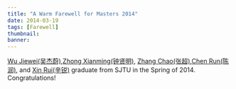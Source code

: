 ```yaml
---
title: "A Warm Farewell for Masters 2014"
date: 2014-03-19
tags: [Farewell]
thumbnail:
banner: 
---
```

[Wu Jiewei(吴杰蔚)](http://202.120.40.100/wiki/index.php/User:Zachary21),[Zhong Xianming(钟贤明)](http://202.120.40.100/wiki/index.php/User:Chinesedfan), [Zhang Chao(张超)](http://202.120.40.100/wiki/index.php/User:Zhangchao),[Chen Run(陈润)](http://202.120.40.100/wiki/index.php/User:Chenrun), and [Xin Rui(辛锐)](http://202.120.40.100/wiki/index.php/User:Arsread) graduate from SJTU in the Spring of 2014. Congratulations!